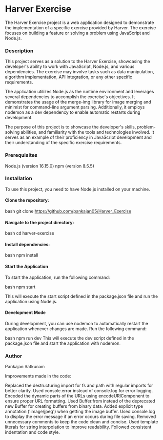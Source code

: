 #  Harver Exercise
The Harver Exercise project is a web application designed to demonstrate the implementation of a specific exercise provided by Harver. The exercise focuses on building a feature or solving a problem using JavaScript and Node.js.


### Description
This project serves as a solution to the Harver Exercise, showcasing the developer's ability to work with JavaScript, Node.js, and various dependencies. The exercise may involve tasks such as data manipulation, algorithm implementation, API integration, or any other specific requirements.

The application utilizes Node.js as the runtime environment and leverages several dependencies to accomplish the exercise's objectives. It demonstrates the usage of the merge-img library for image merging and minimist for command-line argument parsing. Additionally, it employs nodemon as a dev dependency to enable automatic restarts during development.

The purpose of this project is to showcase the developer's skills, problem-solving abilities, and familiarity with the tools and technologies involved. It serves as an example of their proficiency in JavaScript development and their understanding of the specific exercise requirements.

### Prerequisites
   Node.js (version 16.15.0)
   npm (version 8.5.5)

### Installation
To use this project, you need to have Node.js installed on your machine.

#### Clone the repository:

bash
git clone https://github.com/pankajan05/Harver_Exercise


#### Navigate to the project directory:

bash
cd harver-exercise


#### Install dependencies:

bash
npm install

#### Start the Application
To start the application, run the following command:

bash
npm start

This will execute the start script defined in the package.json file and run the application using Node.js.

#### Development Mode
During development, you can use nodemon to automatically restart the application whenever changes are made. Run the following command:

bash
npm run dev
This will execute the dev script defined in the package.json file and start the application with nodemon.

### Author
Pankajan Satkunam








Improvements made in the code:

   Replaced the destructuring import for fs and path with regular imports for better clarity.
   Used console.error instead of console.log for error logging.
   Encoded the dynamic parts of the URLs using encodeURIComponent to ensure proper URL formatting.
   Used Buffer.from instead of the deprecated new Buffer for creating buffers from binary data.
   Added explicit type annotation ('image/jpeg') when getting the image buffer.
   Used console.log to display the error message if an error occurs during file saving.
   Removed unnecessary comments to keep the code clean and concise.
   Used template literals for string interpolation to improve readability.
   Followed consistent indentation and code style.
